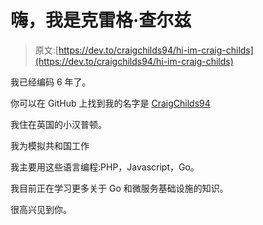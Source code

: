# 嗨，我是克雷格·查尔兹

> 原文:[https://dev.to/craigchilds94/hi-im-craig-childs](https://dev.to/craigchilds94/hi-im-craig-childs)

我已经编码 6 年了。

你可以在 GitHub 上找到我的名字是 [CraigChilds94](https://github.com/CraigChilds94)

我住在英国的小汉普顿。

我为模拟共和国工作

我主要用这些语言编程:PHP，Javascript，Go。

我目前正在学习更多关于 Go 和微服务基础设施的知识。

很高兴见到你。